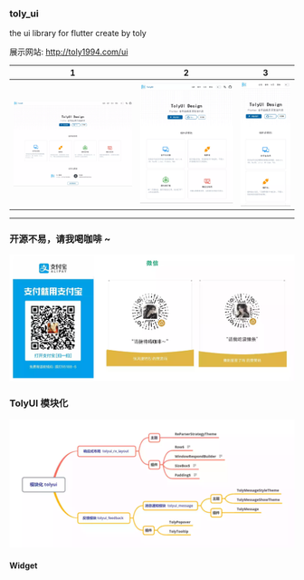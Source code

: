 ### toly_ui
the ui library for flutter create by toly

展示网站: http://toly1994.com/ui

| 1                             | 2                             | 3                             |
|-------------------------------|-------------------------------|-------------------------------|
| ![](./doc/screenshot/s1.webp) | ![](./doc/screenshot/s2.webp) | ![](./doc/screenshot/s3.webp) |

---

### 开源不易，请我喝咖啡 ~

![](./doc/ewm/coffee1.webp)


### TolyUI 模块化

![](./doc/tolyui/tolyui.webp)


#### Widget

